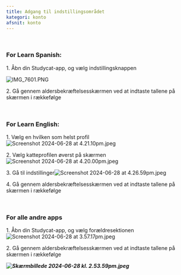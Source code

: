 ```yaml
---
title: Adgang til indstillingsområdet
kategori: konto
afsnit: konto
---
```

 


### **For Learn Spanish:**


1\. Åbn din Studycat-app, og vælg indstillingsknappen


![IMG_7601.PNG](https://help.Studycat.com/hc/article_attachments/34518228606873)


2\. Gå gennem aldersbekræftelsesskærmen ved at indtaste tallene på skærmen i rækkefølge


 


### **For Learn English:**


1\. Vælg en hvilken som helst profil![Screenshot 2024-06-28 at 4.21.10pm.jpeg](https://help.Studycat.com/hc/article_attachments/34518228607769)


2\. Vælg katteprofilen øverst på skærmen ![Screenshot 2024-06-28 at 4.20.00pm.jpeg](https://help.Studycat.com/hc/article_attachments/34518215417241)


3\. Gå til indstillinger![Screenshot 2024-06-28 at 4.26.59pm.jpeg](https://help.Studycat.com/hc/article_attachments/34518215418265)


4\. Gå gennem aldersbekræftelsesskærmen ved at indtaste tallene på skærmen i rækkefølge


 


### **For alle andre apps**


1\. Åbn din Studycat-app, og vælg forældresektionen![Screenshot 2024-06-28 at 3.57.17pm.jpeg](https://help.Studycat.com/hc/article_attachments/34518228611353)


2\. Gå gennem aldersbekræftelsesskærmen ved at indtaste tallene på skærmen i rækkefølge


***![Skærmbillede 2024-06-28 kl. 2.53.59pm.jpeg](https://help.Studycat.com/hc/article_attachments/34518215421977)***